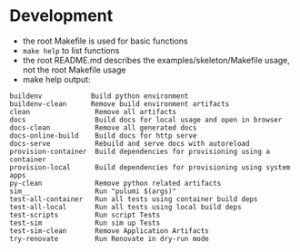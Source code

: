 # Development

- the root Makefile is used for basic functions
- `make help` to list functions
- the root README.md describes the examples/skeleton/Makefile usage, not the root Makefile usage
- make help output:
```
buildenv            Build python environment
buildenv-clean      Remove build environment artifacts
clean                Remove all artifacts
docs                 Build docs for local usage and open in browser
docs-clean           Remove all generated docs
docs-online-build    Build docs for http serve
docs-serve           Rebuild and serve docs with autoreload
provision-container  Build dependencies for provisioning using a container
provision-local      Build dependencies for provisioning using system apps
py-clean             Remove python related artifacts
sim__                Run "pulumi $(args)"
test-all-container   Run all tests using container build deps
test-all-local       Run all tests using local build deps
test-scripts         Run script Tests
test-sim             Run sim up Tests
test-sim-clean       Remove Application Artifacts
try-renovate         Run Renovate in dry-run mode
```